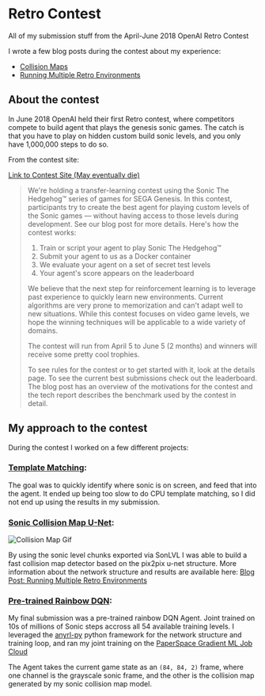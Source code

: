 # Retro Contest

All of my submission stuff from the April-June 2018 OpenAI Retro Contest

I wrote a few blog posts during the contest about my experience:

 - [Collision Maps](https://mikelyons.org/2018/05/20/Retro-OpenAI-Collision-Map.html)
 - [Running Multiple Retro Environments](https://mikelyons.org/2018/05/22/Multiple-Retro-Environments.html)


## About the contest

In June 2018 OpenAI held their first Retro contest, where competitors compete to build
agent that plays the genesis sonic games. The catch is that you have to play on hidden
custom build sonic levels, and you only have 1,000,000 steps to do so.

From the contest site:

[Link to Contest Site (May eventually die)](https://contest.openai.com/)

> We're holding a transfer-learning contest using the Sonic The Hedgehog™ series of games for SEGA Genesis. In this contest, participants try to create the best agent for playing custom levels of the Sonic games — without having access to those levels during development. See our blog post for more details.
> Here's how the contest works:
> 1. Train or script your agent to play Sonic The Hedgehog™
> 1. Submit your agent to us as a Docker container
> 1. We evaluate your agent on a set of secret test levels
> 1. Your agent's score appears on the leaderboard
> 
> We believe that the next step for reinforcement learning is to leverage past experience to quickly learn new environments. Current algorithms are very prone to memorization and can't adapt well to new situations. While this contest focuses on video game levels, we hope the winning techniques will be applicable to a wide variety of domains.
>
> The contest will run from April 5 to June 5 (2 months) and winners will receive some pretty cool trophies.
>
> To see rules for the contest or to get started with it, look at the details page. To see the current best submissions check out the leaderboard. The blog post has an overview of the motivations for the contest and the tech report describes the benchmark used by the contest in detail.


## My approach to the contest

During the contest I worked on a few different projects:

### [Template Matching](template-matching/): 

The goal was to quickly identify where sonic is on screen, and feed that into the agent. It
ended up being too slow to do CPU template matching, so I did not end up using the results
in my submission.

### [Sonic Collision Map U-Net](collision-map/):

![Collision Map Gif](images/collision-map.gif)

By using the sonic level chunks exported via SonLVL I was able to build a fast collision map
detector based on the pix2pix u-net structure. More information about the network structure
and results are available here: [Blog Post: Running Multiple Retro Environments](https://mikelyons.org/2018/05/22/Multiple-Retro-Environments.html)

### [Pre-trained Rainbow DQN](retro-entry/):

My final submission was a pre-trained rainbow DQN Agent. Joint trained on 10s of millions of Sonic steps 
accross all 54 available training levels. I leveraged the [anyrl-py](https://github.com/unixpickle/anyrl-py)
python framework for the network structure and training loop, and ran my joint training on the
[PaperSpace Gradient ML Job Cloud](https://www.paperspace.com/)

The Agent takes the current game state as an `(84, 84, 2)` frame, where one channel is the grayscale
sonic frame, and the other is the collision map generated by my sonic collision map model.
